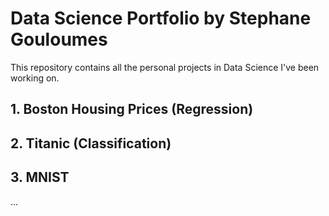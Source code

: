 # Data Science Portfolio by Stephane Gouloumes

This repository contains all the personal projects in Data Science I've been working on.

## 1. Boston Housing Prices (Regression)
## 2. Titanic (Classification)
## 3. MNIST
...
